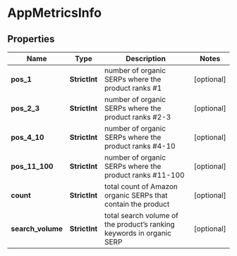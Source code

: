 # AppMetricsInfo


## Properties

| Name | Type | Description | Notes |
|------------ | ------------- | ------------- | -------------|
**pos_1** | **StrictInt** | number of organic SERPs where the product ranks #1 |[optional]|
**pos_2_3** | **StrictInt** | number of organic SERPs where the product ranks #2-3 |[optional]|
**pos_4_10** | **StrictInt** | number of organic SERPs where the product ranks #4-10 |[optional]|
**pos_11_100** | **StrictInt** | number of organic SERPs where the product ranks #11-100 |[optional]|
**count** | **StrictInt** | total count of Amazon organic SERPs that contain the product |[optional]|
**search_volume** | **StrictInt** | total search volume of the product’s ranking keywords in organic SERP |[optional]|